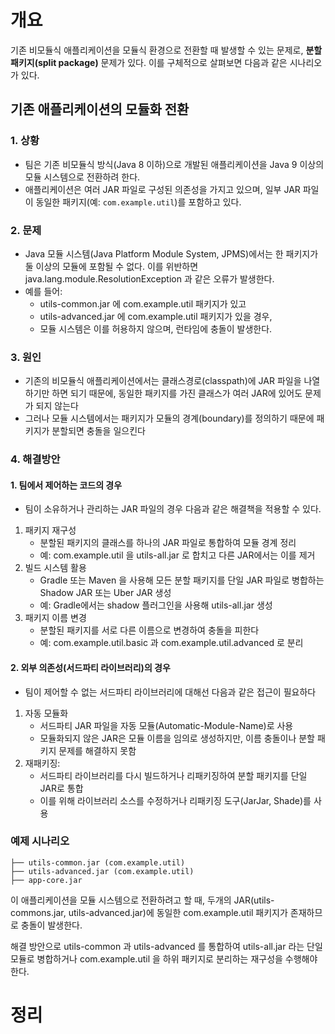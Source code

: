 <!-- Date: 2025-01-25 -->
<!-- Update Date: 2025-01-25 -->
<!-- File ID: 06b46dee-5566-484b-a4b7-98f0dd5e2ce7 -->
<!-- Author: Seoyeon Jang -->

# 개요

기존 비모듈식 애플리케이션을 모듈식 환경으로 전환할 때 발생할 수 있는 문제로, **분할 패키지(split package)** 문제가 있다. 이를 구체적으로 살펴보면 다음과 같은 시나리오가 있다.

## 기존 애플리케이션의 모듈화 전환

### 1. 상황

- 팀은 기존 비모듈식 방식(Java 8 이하)으로 개발된 애플리케이션을 Java 9 이상의 모듈 시스템으로 전환하려 한다.
- 애플리케이션은 여러 JAR 파일로 구성된 의존성을 가지고 있으며, 일부 JAR 파일이 동일한 패키지(예: `com.example.util`)를 포함하고 있다.

### 2. 문제

- Java 모듈 시스템(Java Platform Module System, JPMS)에서는 한 패키지가 둘 이상의 모듈에 포함될 수 없다. 이를 위반하면
  java.lang.module.ResolutionException 과 같은 오류가 발생한다.
- 예를 들어:
    - utils-common.jar 에 com.example.util 패키지가 있고
    - utils-advanced.jar 에 com.example.util 패키지가 있을 경우,
    - 모듈 시스템은 이를 허용하지 않으며, 런타임에 충돌이 발생한다.

### 3. 원인

- 기존의 비모듈식 애플리케이션에서는 클래스경로(classpath)에 JAR 파일을 나열하기만 하면 되기 때문에, 동일한 패키지를 가진 클래스가 여러 JAR에 있어도 문제가 되지 않는다
- 그러나 모듈 시스템에서는 패키지가 모듈의 경계(boundary)를 정의하기 때문에 패키지가 분할되면 충돌을 일으킨다

### 4. 해결방안

#### 1. 팀에서 제어하는 코드의 경우

- 팀이 소유하거나 관리하는 JAR 파일의 경우 다음과 같은 해결책을 적용할 수 있다.

1. 패키지 재구성
    - 분할된 패키지의 클래스를 하나의 JAR 파일로 통합하여 모듈 경계 정리
    - 예: com.example.util 을 utils-all.jar 로 합치고 다른 JAR에서는 이를 제거
2. 빌드 시스템 활용
    - Gradle 또는 Maven 을 사용해 모든 분할 패키지를 단일 JAR 파일로 병합하는 Shadow JAR 또는 Uber JAR 생성
    - 예: Gradle에서는 shadow 플러그인을 사용해 utils-all.jar 생성
3. 패키지 이름 변경
    - 분할된 패키지를 서로 다른 이름으로 변경하여 충돌을 피한다
    - 예: com.example.util.basic 과 com.example.util.advanced 로 분리

#### 2. 외부 의존성(서드파티 라이브러리)의 경우

- 팀이 제어할 수 없는 서드파티 라이브러리에 대해선 다음과 같은 접근이 필요하다

1. 자동 모듈화
    - 서드파티 JAR 파일을 자동 모듈(Automatic-Module-Name)로 사용
    - 모듈화되지 않은 JAR은 모듈 이름을 임의로 생성하지만, 이름 충돌이나 분할 패키지 문제를 해결하지 못함
2. 재패키징:
    - 서드파티 라이브러리를 다시 빌드하거나 리패키징하여 분할 패키지를 단일 JAR로 통합
    - 이를 위해 라이브러리 소스를 수정하거나 리패키징 도구(JarJar, Shade)를 사용

### 예제 시나리오

```text
├── utils-common.jar (com.example.util)
├── utils-advanced.jar (com.example.util)
├── app-core.jar
```

이 애플리케이션을 모듈 시스템으로 전환하려고 할 때, 두개의 JAR(utils-commons.jar, utils-advanced.jar)에 동일한 com.example.util 패키지가 존재하므로 충돌이 발생한다.

해결 방안으로 utils-common 과 utils-advanced 를 통합하여 utils-all.jar 라는 단일 모듈로 병합하거나 com.example.util 을 하위 패키지로 분리하는 재구성을 수행해야 한다.

# 정리


